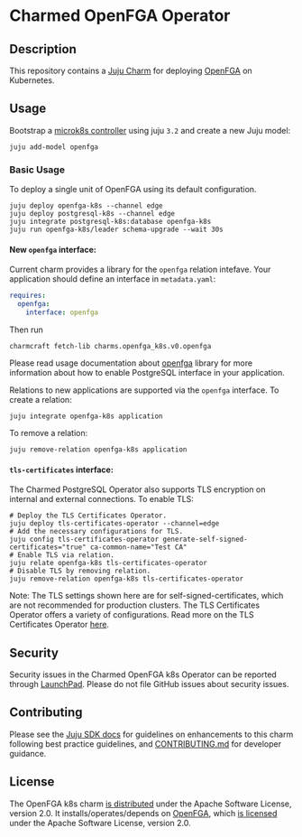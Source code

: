 # Charmed OpenFGA Operator

## Description

This repository contains a [Juju Charm](https://charmhub.io/openfga-k8s) for deploying [OpenFGA](https://openfga.dev/) on Kubernetes.

## Usage

Bootstrap a [microk8s controller](https://juju.is/docs/olm/microk8s) using juju `3.2` and create a new Juju model:

```shell
juju add-model openfga
```

### Basic Usage
To deploy a single unit of OpenFGA using its default configuration.

```shell
juju deploy openfga-k8s --channel edge
juju deploy postgresql-k8s --channel edge
juju integrate postgresql-k8s:database openfga-k8s
juju run openfga-k8s/leader schema-upgrade --wait 30s
```

#### New `openfga` interface:

Current charm provides a library for the `openfga` relation intefave. Your
application should define an interface in `metadata.yaml`:

```yaml
requires:
  openfga:
    interface: openfga
```

Then run
```shell
charmcraft fetch-lib charms.openfga_k8s.v0.openfga
```

Please read usage documentation about
[openfga](https://charmhub.io/openfga-k8s/libraries/openfga) library for
more information about how to enable PostgreSQL interface in your application.

Relations to new applications are supported via the `openfga` interface. To create a
relation:

```shell
juju integrate openfga-k8s application
```

To remove a relation:
```shell
juju remove-relation openfga-k8s application
```

#### `tls-certificates` interface:

The Charmed PostgreSQL Operator also supports TLS encryption on internal and external connections. To enable TLS:

```shell
# Deploy the TLS Certificates Operator.
juju deploy tls-certificates-operator --channel=edge
# Add the necessary configurations for TLS.
juju config tls-certificates-operator generate-self-signed-certificates="true" ca-common-name="Test CA"
# Enable TLS via relation.
juju relate openfga-k8s tls-certificates-operator
# Disable TLS by removing relation.
juju remove-relation openfga-k8s tls-certificates-operator
```

Note: The TLS settings shown here are for self-signed-certificates, which are not recommended for production clusters. The TLS Certificates Operator offers a variety of configurations. Read more on the TLS Certificates Operator [here](https://charmhub.io/tls-certificates-operator).

## Security
Security issues in the Charmed OpenFGA k8s Operator can be reported through [LaunchPad](https://wiki.ubuntu.com/DebuggingSecurity#How%20to%20File). Please do not file GitHub issues about security issues.

## Contributing
Please see the [Juju SDK docs](https://juju.is/docs/sdk) for guidelines on enhancements to this charm following best practice guidelines, and [CONTRIBUTING.md](https://github.com/canonical/openfga-operator/blob/main/CONTRIBUTING.md) for developer guidance.

## License
The OpenFGA k8s charm [is distributed](https://github.com/canonical/openfga-operator/blob/main/LICENSE) under the Apache Software License, version 2.0. It installs/operates/depends on [OpenFGA](https://github.com/openfga/openfga), which [is licensed](https://github.com/openfga/openfga/blob/main/LICENSE) under the Apache Software License, version 2.0.
